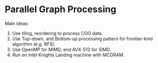 # Parallel Graph Processing
Main ideas:
1. Use tiling, reordering to process COO data.
2. Use Top-down, and Bottom-up processing pattern for frontier-kind algorithm (e.g. BFS).
3. Use OpenMP for MIMD, and AVX-512 for SIMD.
4. Run on Intel Knights Landing machine with MCDRAM.
